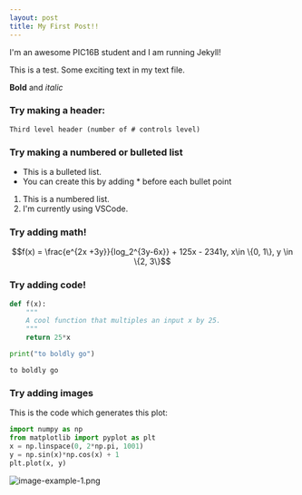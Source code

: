 ```yaml
---
layout: post
title: My First Post!! 
---
```


I'm an awesome PIC16B student and I am running Jekyll! 

This is a test. Some exciting text in my text file.

**Bold** and *italic*

### Try making a header:
    Third level header (number of # controls level)

### Try making a numbered or bulleted list
* This is a bulleted list.
* You can create this by adding * before each bullet point

1. This is a numbered list.
2. I'm currently using VSCode.

### Try adding math!

$$f(x) = \frac{e^{2x +3y}}{log_2^{3y-6x}} + 125x - 2341y, x\in \{0, 1\}, y \in \{2, 3\}$$

### Try adding code!

```python
def f(x):
    """
    A cool function that multiples an input x by 25. 
    """
    return 25*x
```
 
```python
print("to boldly go")
```
```
to boldly go
```

### Try adding images
This is the code which generates this plot:
```python
import numpy as np
from matplotlib import pyplot as plt
x = np.linspace(0, 2*np.pi, 1001)
y = np.sin(x)*np.cos(x) + 1
plt.plot(x, y)
```
![image-example-1.png](/jadenwsr.github.io/images/image-example-1.png)

